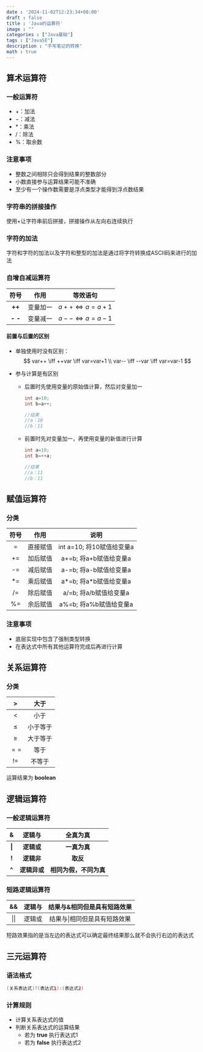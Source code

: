 ```yaml
---
date : '2024-11-02T12:23:34+08:00'
draft : false
title : 'Java的运算符'
image : ""
categories : ["Java基础"]
tags : ["JavaSE"]
description : "手写笔记的转换"
math : true
---
```


## 算术运算符

### 一般运算符

- $+$：加法
- $-$：减法
- $*$：乘法
- $/$：除法
- %：取余数

### 注意事项

- 整数之间相除只会得到结果的整数部分
- 小数直接参与运算结果可能不准确
- 至少有一个操作数需要是浮点类型才能得到浮点数结果

### 字符串的拼接操作

使用$+$让字符串前后拼接，拼接操作从左向右连续执行

### 字符的加法

字符和字符的加法以及字符和整型的加法是通过将字符转换成ASCII码来进行的加法

### 自增自减运算符

|  符号   |   作用   |     等效语句      |
| :-----: | :------: | :---------------: |
| **++**  | 变量加一 | $a++ \iff a=a+1$  |
| **- -** | 变量减一 | $a- - \iff a=a-1$ |

#### 前置与后置的区别

- 单独使用时没有区别：
  $$
  var++ \iff ++var \iff var=var+1
  \\
  var-- \iff --var \iff var=var-1
  $$

- 参与计算是有区别

  - 后置时先使用变量的原始值计算，然后对变量加一

    ```java
    int a=10;
    int b=a++;
    
    //结果
    //a：10
    //b：11
    ```

  - 前置时先对变量加一，再使用变量的新值进行计算

    ```java
    int a=10;
    int b=++a;
    
    //结果
    //a：11
    //b：11
    ```

    

## 赋值运算符

### 分类

| 符号 |   作用   |           说明            |
| :--: | :------: | :-----------------------: |
|  =   | 直接赋值 | int a=10; 将10赋值给变量a |
|  +=  | 加后赋值 |  a+=b; 将a+b赋值给变量a   |
|  -=  | 减后赋值 |  a-=b; 将a-b赋值给变量a   |
|  *=  | 乘后赋值 |  a\*=b; 将a*b赋值给变量a  |
|  /=  | 除后赋值 |  a/=b; 将a/b赋值给变量a   |
|  %=  | 余后赋值 |  a%=b; 将a%b赋值给变量a   |

### 注意事项

- 底层实现中包含了强制类型转换
- 在表达式中所有其他运算符完成后再进行计算

## 关系运算符

### 分类

|  $>$   |   大于   |
| :----: | :------: |
|  $<$   |   小于   |
| $\leq$ | 小于等于 |
| $\geq$ | 大于等于 |
|  $==$  |   等于   |
|  $!=$  |  不等于  |

运算结果为 **boolean**

## 逻辑运算符

### 一般逻辑运算符

|   &    |    逻辑与    |        全真为真        |
| :----: | :----------: | :--------------------: |
| **\|** |  **逻辑或**  |      **一真为真**      |
| **!**  |  **逻辑非**  |        **取反**        |
| **^**  | **逻辑异或** | **相同为假，不同为真** |

### 短路逻辑运算符

|  &&  | 逻辑与 | 结果与&相同但是具有短路效果  |
| :--: | :----: | :--------------------------: |
| \|\| | 逻辑或 | 结果与\|相同但是具有短路效果 |

短路效果指的是当左边的表达式可以确定最终结果那么就不会执行右边的表达式

## 三元运算符

### 语法格式

```java
(关系表达式)?(表达式1):(表达式2)
```

### 计算规则

- 计算关系表达式的值
- 判断关系表达式的运算结果
  - 若为 **true** 执行表达式1
  - 若为 **false** 执行表达式2
